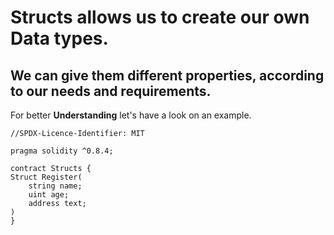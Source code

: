# Structs allows us to create our own Data types.

## We can give them different properties, according to our needs and requirements.

For better **Understanding** let's have a look on an example.

```solidity
//SPDX-Licence-Identifier: MIT

pragma solidity ^0.8.4;

contract Structs {
Struct Register(
    string name;
    uint age;
    address text;
)
}
```
